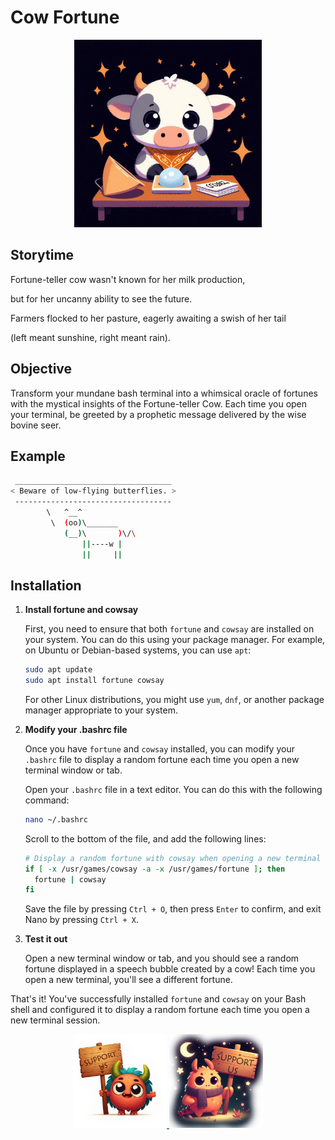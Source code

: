 # Cow Fortune

<div style="text-align:center;">
  <img src="https://github.com/Vitrua/images/blob/main/misc/cowfortune.jpg?raw=true" alt="misc" width="300" height="300">
</div>

## Storytime
Fortune-teller cow wasn't known for her milk production,

but for her uncanny ability to see the future. 

Farmers flocked to her pasture, eagerly awaiting a swish of her tail 

(left meant sunshine, right meant rain). 

## Objective

Transform your mundane bash terminal into a whimsical oracle of fortunes with the mystical insights of the Fortune-teller Cow. Each time you open your terminal, be greeted by a prophetic message delivered by the wise bovine seer.

## Example

```bash
 ___________________________________
< Beware of low-flying butterflies. >
 -----------------------------------
        \   ^__^
         \  (oo)\_______
            (__)\       )\/\
                ||----w |
                ||     ||
```

## Installation

1. **Install fortune and cowsay**
    
    First, you need to ensure that both `fortune` and `cowsay` are installed on your system. You can do this using your package manager. For example, on Ubuntu or Debian-based systems, you can use `apt`:
    
    ```bash
    sudo apt update
    sudo apt install fortune cowsay
    ```
    
    For other Linux distributions, you might use `yum`, `dnf`, or another package manager appropriate to your system.
    
2. **Modify your .bashrc file**
    
    Once you have `fortune` and `cowsay` installed, you can modify your `.bashrc` file to display a random fortune each time you open a new terminal window or tab.
    
    Open your `.bashrc` file in a text editor. You can do this with the following command:
    
    ```bash
    nano ~/.bashrc
    ```
    
    Scroll to the bottom of the file, and add the following lines:
    
    ```bash
    # Display a random fortune with cowsay when opening a new terminal
    if [ -x /usr/games/cowsay -a -x /usr/games/fortune ]; then
      fortune | cowsay
    fi
    ```
    
    Save the file by pressing `Ctrl + O`, then press `Enter` to confirm, and exit Nano by pressing `Ctrl + X`.
    
3. **Test it out**
    
    Open a new terminal window or tab, and you should see a random fortune displayed in a speech bubble created by a cow! Each time you open a new terminal, you'll see a different fortune.
    
That's it! You've successfully installed `fortune` and `cowsay` on your Bash shell and configured it to display a random fortune each time you open a new terminal session.
    
<div style="text-align:center;">
  <a href="https://patreon.com/Vitrua">
    <img src="https://github.com/Vitrua/images/blob/main/others/supportmonlight.png?raw=true#only-light" alt="wiz" width="150" height="150">
    <img src="https://github.com/Vitrua/images/blob/main/others/supportmon.png?raw=true#only-dark" alt="wiz" width="150" height="150">
  </a>
</div>